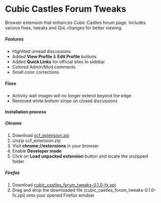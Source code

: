 # Cubic Castles Forum Tweaks

Browser extension that enhances Cubic Castles forum page. Includes various fixes, tweaks and QoL changes for better viewing.



##### Features
- Highlited unread discussions
- Added **View Profile** & **Edit Profile** buttons
- Added **Quick Links** for official sites to sidebar
- Colored Admin/Mod comments
- Small color corrections

##### Fixes
- Activity wall images will no longer extend beyond the edge
- Removed white bottom stripe on closed discussions



#### Installation process

##### Chrome
1. Download [ccf_extension.zip](https://github.com/ccrecipes/cc-forums-browser-extension/raw/master/ccf_extension.zip)
2. Unzip ccf_extension.zip
3. Visit **chrome://extensions** in your browser
4. Enable **Developer mode**
5. Click on **Load unpacked extension** button and locate the unzipped folder

##### Firefox
1. Download [cubic_castles_forum_tweaks-0.1.0-fx.xpi](https://github.com/ccrecipes/cc-forums-browser-extension/raw/master/cubic_castles_forum_tweaks-0.1.0-fx.xpi)
2. Drag and drop the downloaded file (cubic_castles_forum_tweaks-0.1.0-fx.xpi) onto your opened Firefox window
